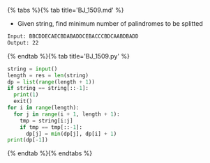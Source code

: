 {% tabs %}{% tab title='BJ_1509.md' %}

* Given string, find minimum number of palindromes to be splitted

```txt
Input: BBCDDECAECBDABADDCEBACCCBDCAABDBADD
Output: 22
```

{% endtab %}{% tab title='BJ_1509.py' %}

```py
string = input()
length = res = len(string)
dp = list(range(length + 1))
if string == string[::-1]:
  print(1)
  exit()
for i in range(length):
  for j in range(i + 1, length + 1):
    tmp = string[i:j]
    if tmp == tmp[::-1]:
      dp[j] = min(dp[j], dp[i] + 1)
print(dp[-1])
```

{% endtab %}{% endtabs %}
